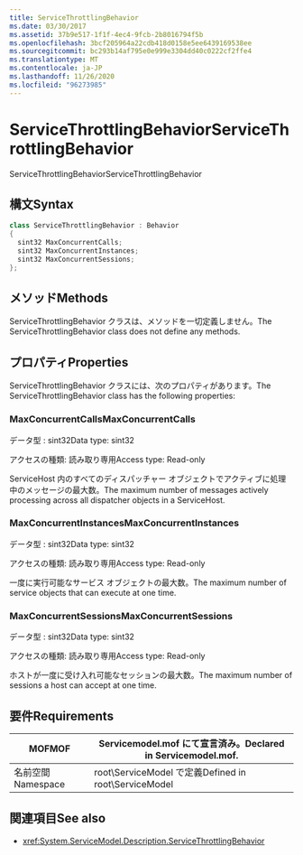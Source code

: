 ```yaml
---
title: ServiceThrottlingBehavior
ms.date: 03/30/2017
ms.assetid: 37b9e517-1f1f-4ec4-9fcb-2b8016794f5b
ms.openlocfilehash: 3bcf205964a22cdb418d0158e5ee6439169538ee
ms.sourcegitcommit: bc293b14af795e0e999e3304dd40c0222cf2ffe4
ms.translationtype: MT
ms.contentlocale: ja-JP
ms.lasthandoff: 11/26/2020
ms.locfileid: "96273985"
---
```

# <a name="servicethrottlingbehavior"></a><span data-ttu-id="ba226-102">ServiceThrottlingBehavior</span><span class="sxs-lookup"><span data-stu-id="ba226-102">ServiceThrottlingBehavior</span></span>

<span data-ttu-id="ba226-103">ServiceThrottlingBehavior</span><span class="sxs-lookup"><span data-stu-id="ba226-103">ServiceThrottlingBehavior</span></span>  
  
## <a name="syntax"></a><span data-ttu-id="ba226-104">構文</span><span class="sxs-lookup"><span data-stu-id="ba226-104">Syntax</span></span>  
  
```csharp  
class ServiceThrottlingBehavior : Behavior  
{  
  sint32 MaxConcurrentCalls;  
  sint32 MaxConcurrentInstances;  
  sint32 MaxConcurrentSessions;  
};  
```  
  
## <a name="methods"></a><span data-ttu-id="ba226-105">メソッド</span><span class="sxs-lookup"><span data-stu-id="ba226-105">Methods</span></span>  

 <span data-ttu-id="ba226-106">ServiceThrottlingBehavior クラスは、メソッドを一切定義しません。</span><span class="sxs-lookup"><span data-stu-id="ba226-106">The ServiceThrottlingBehavior class does not define any methods.</span></span>  
  
## <a name="properties"></a><span data-ttu-id="ba226-107">プロパティ</span><span class="sxs-lookup"><span data-stu-id="ba226-107">Properties</span></span>  

 <span data-ttu-id="ba226-108">ServiceThrottlingBehavior クラスには、次のプロパティがあります。</span><span class="sxs-lookup"><span data-stu-id="ba226-108">The ServiceThrottlingBehavior class has the following properties:</span></span>  
  
### <a name="maxconcurrentcalls"></a><span data-ttu-id="ba226-109">MaxConcurrentCalls</span><span class="sxs-lookup"><span data-stu-id="ba226-109">MaxConcurrentCalls</span></span>  

 <span data-ttu-id="ba226-110">データ型 : sint32</span><span class="sxs-lookup"><span data-stu-id="ba226-110">Data type: sint32</span></span>  
  
 <span data-ttu-id="ba226-111">アクセスの種類: 読み取り専用</span><span class="sxs-lookup"><span data-stu-id="ba226-111">Access type: Read-only</span></span>  
  
 <span data-ttu-id="ba226-112">ServiceHost 内のすべてのディスパッチャー オブジェクトでアクティブに処理中のメッセージの最大数。</span><span class="sxs-lookup"><span data-stu-id="ba226-112">The maximum number of messages actively processing across all dispatcher objects in a ServiceHost.</span></span>  
  
### <a name="maxconcurrentinstances"></a><span data-ttu-id="ba226-113">MaxConcurrentInstances</span><span class="sxs-lookup"><span data-stu-id="ba226-113">MaxConcurrentInstances</span></span>  

 <span data-ttu-id="ba226-114">データ型 : sint32</span><span class="sxs-lookup"><span data-stu-id="ba226-114">Data type: sint32</span></span>  
  
 <span data-ttu-id="ba226-115">アクセスの種類: 読み取り専用</span><span class="sxs-lookup"><span data-stu-id="ba226-115">Access type: Read-only</span></span>  
  
 <span data-ttu-id="ba226-116">一度に実行可能なサービス オブジェクトの最大数。</span><span class="sxs-lookup"><span data-stu-id="ba226-116">The maximum number of service objects that can execute at one time.</span></span>  
  
### <a name="maxconcurrentsessions"></a><span data-ttu-id="ba226-117">MaxConcurrentSessions</span><span class="sxs-lookup"><span data-stu-id="ba226-117">MaxConcurrentSessions</span></span>  

 <span data-ttu-id="ba226-118">データ型 : sint32</span><span class="sxs-lookup"><span data-stu-id="ba226-118">Data type: sint32</span></span>  
  
 <span data-ttu-id="ba226-119">アクセスの種類: 読み取り専用</span><span class="sxs-lookup"><span data-stu-id="ba226-119">Access type: Read-only</span></span>  
  
 <span data-ttu-id="ba226-120">ホストが一度に受け入れ可能なセッションの最大数。</span><span class="sxs-lookup"><span data-stu-id="ba226-120">The maximum number of sessions a host can accept at one time.</span></span>  
  
## <a name="requirements"></a><span data-ttu-id="ba226-121">要件</span><span class="sxs-lookup"><span data-stu-id="ba226-121">Requirements</span></span>  
  
|<span data-ttu-id="ba226-122">MOF</span><span class="sxs-lookup"><span data-stu-id="ba226-122">MOF</span></span>|<span data-ttu-id="ba226-123">Servicemodel.mof にて宣言済み。</span><span class="sxs-lookup"><span data-stu-id="ba226-123">Declared in Servicemodel.mof.</span></span>|  
|---------|-----------------------------------|  
|<span data-ttu-id="ba226-124">名前空間</span><span class="sxs-lookup"><span data-stu-id="ba226-124">Namespace</span></span>|<span data-ttu-id="ba226-125">root\ServiceModel で定義</span><span class="sxs-lookup"><span data-stu-id="ba226-125">Defined in root\ServiceModel</span></span>|  
  
## <a name="see-also"></a><span data-ttu-id="ba226-126">関連項目</span><span class="sxs-lookup"><span data-stu-id="ba226-126">See also</span></span>

- <xref:System.ServiceModel.Description.ServiceThrottlingBehavior>
